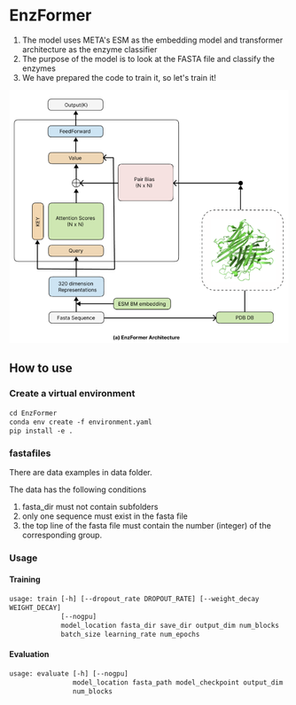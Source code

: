 # EnzFormer
1. The model uses META's ESM as the embedding model and transformer architecture as the enzyme classifier 
2. The purpose of the model is to look at the FASTA file and classify the enzymes 
3. We have prepared the code to train it, so let's train it!

![Screenshot](images/screenshot.png)
## How to use

### Create a virtual environment

```
cd EnzFormer
conda env create -f environment.yaml
pip install -e .
```

### fastafiles

There are data examples in data folder.

The data has the following conditions

1. fasta_dir must not contain subfolders 
2. only one sequence must exist in the fasta file 
3. the top line of the fasta file must contain the number (integer) of the corresponding group.


### Usage

#### Training
```
usage: train [-h] [--dropout_rate DROPOUT_RATE] [--weight_decay WEIGHT_DECAY]
             [--nogpu]
             model_location fasta_dir save_dir output_dim num_blocks
             batch_size learning_rate num_epochs
```

#### Evaluation
```
usage: evaluate [-h] [--nogpu]
                model_location fasta_path model_checkpoint output_dim
                num_blocks
```




